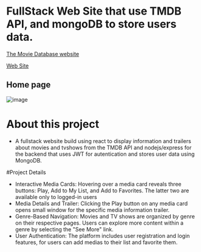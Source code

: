# FullStack Web Site that use TMDB API, and mongoDB to store users data. 
[The Movie Database website](https://www.themoviedb.org)

[Web Site](https://movies-series-explorer-fullstack.vercel.app)

## Home page
![image](https://github.com/user-attachments/assets/36241f1b-6ec2-46ef-842f-3b68ca8f98fe)

# About this project
- A fullstack website  build using react to display information and trailers about movies and tvshows from the TMDB API and nodejs/express for the backend that uses JWT for autentication and stores user data using MongoDB.

#Project Details
- Interactive Media Cards: Hovering over a media card reveals three buttons: Play, Add to My List, and Add to Favorites. The latter two are available only to logged-in users
- Media Details and Trailer: Clicking the Play button on any media card opens small window for the specific media information trailer.
- Genre-Based Navigation: Movies and TV shows are organized by genre on their respective pages. Users can explore more content within a genre by selecting the "See More" link.
- User Authentication: The platform includes user registration and login features, for users can add medias to their list and favorite them.
